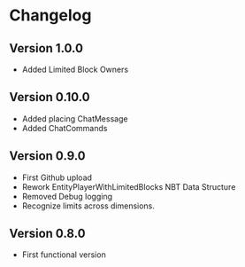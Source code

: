 # Changelog

## Version 1.0.0
- Added Limited Block Owners

## Version 0.10.0
- Added placing ChatMessage
- Added ChatCommands

## Version 0.9.0
- First Github upload
- Rework EntityPlayerWithLimitedBlocks NBT Data Structure
- Removed Debug logging
- Recognize limits across dimensions.

## Version 0.8.0
- First functional version





